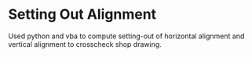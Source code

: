 # Setting Out Alignment
Used python and vba to compute setting-out of horizontal alignment and vertical alignment to crosscheck shop drawing.
